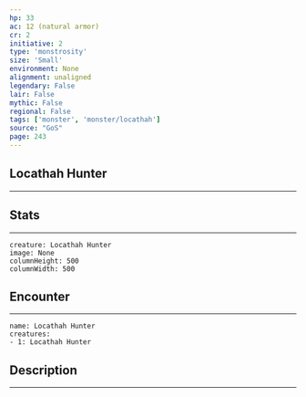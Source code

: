```yaml
---
hp: 33
ac: 12 (natural armor)
cr: 2
initiative: 2
type: 'monstrosity'    
size: 'Small'
environment: None
alignment: unaligned
legendary: False
lair: False
mythic: False
regional: False
tags: ['monster', 'monster/locathah']
source: "GoS"
page: 243
---
```


## Locathah Hunter
---



## Stats
---

```statblock
creature: Locathah Hunter
image: None
columnHeight: 500
columnWidth: 500
```

## Encounter
---

```encounter-table
name: Locathah Hunter
creatures:
- 1: Locathah Hunter
```

## Description
---




